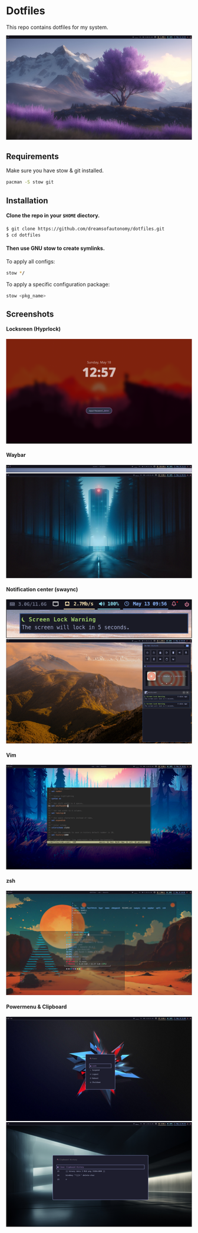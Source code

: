 
# Dotfiles

This repo contains dotfiles for my system.

![sceenshot](assets/screen.png)


## Requirements

Make sure you have stow & git installed.

```bash
pacman -S stow git
```


## Installation

#### Clone the repo in your `$HOME` diectory.

```bash
$ git clone https://github.com/dreamsofautonomy/dotfiles.git
$ cd dotfiles
```

#### Then use GNU stow to create symlinks.

To apply all configs:

```bash
stow */
```

To apply a specific configuration package:

```bash
stow <pkg_name>
```


## Screenshots

#### Locksreen (Hyprlock)
![lock](assets/lock.png)

#### Waybar
![waybar0](assets/waybar-0.png)
![waybar](assets/waybar.png)

#### Notification center (swaync)
![notification](assets/notification.png)
![notification-center](assets/notification-center.png)

#### Vim
![vim](assets/vim.png)

#### zsh
![fs-zsh](assets/fastfetch-zsh.png)

#### Powermenu & Clipboard
![powermenu](assets/powermenu.png)
![clipboard](assets/clippboard.png)
